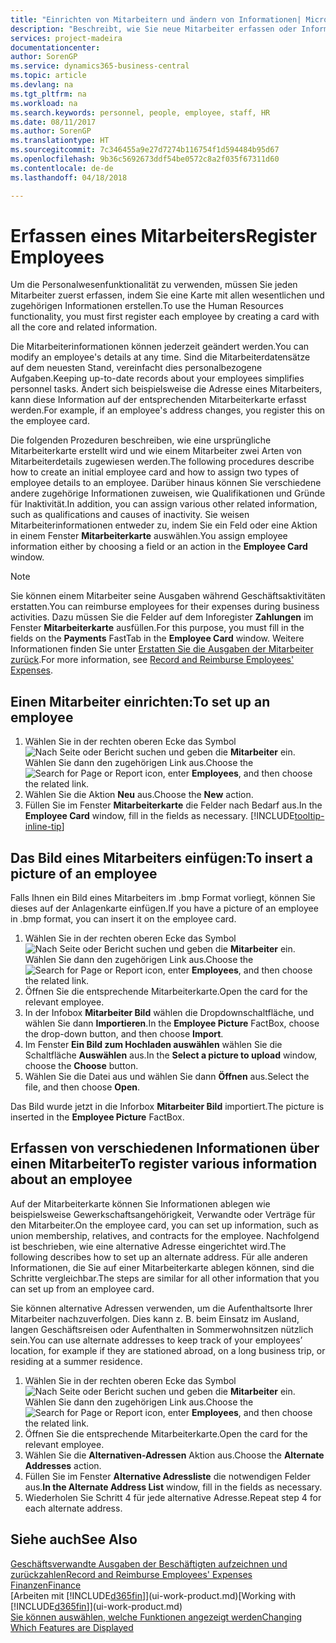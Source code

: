 ```yaml
---
title: "Einrichten von Mitarbeitern und ändern von Informationen| Microsoft Docs"
description: "Beschreibt, wie Sie neue Mitarbeiter erfassen oder Informationen für vorhandene Mitarbeiter bearbeiten."
services: project-madeira
documentationcenter: 
author: SorenGP
ms.service: dynamics365-business-central
ms.topic: article
ms.devlang: na
ms.tgt_pltfrm: na
ms.workload: na
ms.search.keywords: personnel, people, employee, staff, HR
ms.date: 08/11/2017
ms.author: SorenGP
ms.translationtype: HT
ms.sourcegitcommit: 7c346455a9e27d7274b116754f1d594484b95d67
ms.openlocfilehash: 9b36c5692673ddf54be0572c8a2f035f67311d60
ms.contentlocale: de-de
ms.lasthandoff: 04/18/2018

---
```

# <a name="register-employees"></a><span data-ttu-id="4be05-103">Erfassen eines Mitarbeiters</span><span class="sxs-lookup"><span data-stu-id="4be05-103">Register Employees</span></span>
<span data-ttu-id="4be05-104">Um die Personalwesenfunktionalität zu verwenden, müssen Sie jeden Mitarbeiter zuerst erfassen, indem Sie eine Karte mit allen wesentlichen und zugehörigen Informationen erstellen.</span><span class="sxs-lookup"><span data-stu-id="4be05-104">To use the Human Resources functionality, you must first register each employee by creating a card with all the core and related information.</span></span>

<span data-ttu-id="4be05-105">Die Mitarbeiterinformationen können jederzeit geändert werden.</span><span class="sxs-lookup"><span data-stu-id="4be05-105">You can modify an employee's details at any time.</span></span> <span data-ttu-id="4be05-106">Sind die Mitarbeiterdatensätze auf dem neuesten Stand, vereinfacht dies personalbezogene Aufgaben.</span><span class="sxs-lookup"><span data-stu-id="4be05-106">Keeping up-to-date records about your employees simplifies personnel tasks.</span></span> <span data-ttu-id="4be05-107">Ändert sich beispielsweise die Adresse eines Mitarbeiters, kann diese Information auf der entsprechenden Mitarbeiterkarte erfasst werden.</span><span class="sxs-lookup"><span data-stu-id="4be05-107">For example, if an employee's address changes, you register this on the employee card.</span></span>

<span data-ttu-id="4be05-108">Die folgenden Prozeduren beschreiben, wie eine ursprüngliche Mitarbeiterkarte erstellt wird und wie einem Mitarbeiter zwei Arten von Mitarbeiterdetails zugewiesen werden.</span><span class="sxs-lookup"><span data-stu-id="4be05-108">The following procedures describe how to create an initial employee card and how to assign two types of employee details to an employee.</span></span> <span data-ttu-id="4be05-109">Darüber hinaus können Sie verschiedene andere zugehörige Informationen zuweisen, wie Qualifikationen und Gründe für Inaktivität.</span><span class="sxs-lookup"><span data-stu-id="4be05-109">In addition, you can assign various other related information, such as qualifications and causes of inactivity.</span></span> <span data-ttu-id="4be05-110">Sie weisen Mitarbeiterinformationen entweder zu, indem Sie ein Feld oder eine Aktion in einem Fenster **Mitarbeiterkarte** auswählen.</span><span class="sxs-lookup"><span data-stu-id="4be05-110">You assign employee information either by choosing a field or an action in the **Employee Card** window.</span></span>

> [!NOTE]  
> <span data-ttu-id="4be05-111">Sie können einem Mitarbeiter seine Ausgaben während Geschäftsaktivitäten erstatten.</span><span class="sxs-lookup"><span data-stu-id="4be05-111">You can reimburse employees for their expenses during business activities.</span></span> <span data-ttu-id="4be05-112">Dazu müssen Sie die Felder auf dem Inforegister **Zahlungen** im Fenster **Mitarbeiterkarte** ausfüllen.</span><span class="sxs-lookup"><span data-stu-id="4be05-112">For this purpose, you must fill in the fields on the **Payments** FastTab in the **Employee Card** window.</span></span> <span data-ttu-id="4be05-113">Weitere Informationen finden Sie unter [Erstatten Sie die Ausgaben der Mitarbeiter zurück](finance-how-record-reimburse-employee-expenses.md).</span><span class="sxs-lookup"><span data-stu-id="4be05-113">For more information, see [Record and Reimburse Employees' Expenses](finance-how-record-reimburse-employee-expenses.md).</span></span>

## <a name="to-set-up-an-employee"></a><span data-ttu-id="4be05-114">Einen Mitarbeiter einrichten:</span><span class="sxs-lookup"><span data-stu-id="4be05-114">To set up an employee</span></span>
1. <span data-ttu-id="4be05-115">Wählen Sie in der rechten oberen Ecke das Symbol ![Nach Seite oder Bericht suchen](media/ui-search/search_small.png "Nach Seite oder Bericht suchen") und geben die **Mitarbeiter** ein. Wählen Sie dann den zugehörigen Link aus.</span><span class="sxs-lookup"><span data-stu-id="4be05-115">Choose the ![Search for Page or Report](media/ui-search/search_small.png "Search for Page or Report icon") icon, enter **Employees**, and then choose the related link.</span></span>
2. <span data-ttu-id="4be05-116">Wählen Sie die Aktion **Neu** aus.</span><span class="sxs-lookup"><span data-stu-id="4be05-116">Choose the **New** action.</span></span>
3. <span data-ttu-id="4be05-117">Füllen Sie im Fenster **Mitarbeiterkarte** die Felder nach Bedarf aus.</span><span class="sxs-lookup"><span data-stu-id="4be05-117">In the **Employee Card** window, fill in the fields as necessary.</span></span> [!INCLUDE[tooltip-inline-tip](includes/tooltip-inline-tip_md.md)]

## <a name="to-insert-a-picture-of-an-employee"></a><span data-ttu-id="4be05-118">Das Bild eines Mitarbeiters einfügen:</span><span class="sxs-lookup"><span data-stu-id="4be05-118">To insert a picture of an employee</span></span>
<span data-ttu-id="4be05-119">Falls Ihnen ein Bild eines Mitarbeiters im .bmp Format vorliegt, können Sie dieses auf der Anlagenkarte einfügen.</span><span class="sxs-lookup"><span data-stu-id="4be05-119">If you have a picture of an employee in .bmp format, you can insert it on the employee card.</span></span>

1. <span data-ttu-id="4be05-120">Wählen Sie in der rechten oberen Ecke das Symbol ![Nach Seite oder Bericht suchen](media/ui-search/search_small.png "Nach Seite oder Bericht suchen") und geben die **Mitarbeiter** ein. Wählen Sie dann den zugehörigen Link aus.</span><span class="sxs-lookup"><span data-stu-id="4be05-120">Choose the ![Search for Page or Report](media/ui-search/search_small.png "Search for Page or Report icon") icon, enter **Employees**, and then choose the related link.</span></span>
2. <span data-ttu-id="4be05-121">Öffnen Sie die entsprechende Mitarbeiterkarte.</span><span class="sxs-lookup"><span data-stu-id="4be05-121">Open the card for the relevant employee.</span></span>
3. <span data-ttu-id="4be05-122">In der Infobox **Mitarbeiter Bild** wählen die Dropdownschaltfläche, und wählen Sie dann **Importieren**.</span><span class="sxs-lookup"><span data-stu-id="4be05-122">In the **Employee Picture** FactBox, choose the drop-down button, and then choose **Import**.</span></span>
4. <span data-ttu-id="4be05-123">Im Fenster **Ein Bild zum Hochladen auswählen** wählen Sie die Schaltfläche **Auswählen** aus.</span><span class="sxs-lookup"><span data-stu-id="4be05-123">In the **Select a picture to upload** window, choose the **Choose** button.</span></span>
5. <span data-ttu-id="4be05-124">Wählen Sie die Datei aus und wählen Sie dann **Öffnen** aus.</span><span class="sxs-lookup"><span data-stu-id="4be05-124">Select the file, and then choose **Open**.</span></span>

<span data-ttu-id="4be05-125">Das Bild wurde jetzt in die Inforbox **Mitarbeiter Bild** importiert.</span><span class="sxs-lookup"><span data-stu-id="4be05-125">The picture is inserted in the **Employee Picture** FactBox.</span></span>

## <a name="to-register-various-information-about-an-employee"></a><span data-ttu-id="4be05-126">Erfassen von verschiedenen Informationen über einen Mitarbeiter</span><span class="sxs-lookup"><span data-stu-id="4be05-126">To register various information about an employee</span></span>
<span data-ttu-id="4be05-127">Auf der Mitarbeiterkarte können Sie Informationen ablegen wie beispielsweise Gewerkschaftsangehörigkeit, Verwandte oder Verträge für den Mitarbeiter.</span><span class="sxs-lookup"><span data-stu-id="4be05-127">On the employee card, you can set up information, such as union membership, relatives, and contracts for the employee.</span></span> <span data-ttu-id="4be05-128">Nachfolgend ist beschrieben, wie eine alternative Adresse eingerichtet wird.</span><span class="sxs-lookup"><span data-stu-id="4be05-128">The following describes how to set up an alternate address.</span></span> <span data-ttu-id="4be05-129">Für alle anderen Informationen, die Sie auf einer Mitarbeiterkarte ablegen können, sind die Schritte vergleichbar.</span><span class="sxs-lookup"><span data-stu-id="4be05-129">The steps are similar for all other information that you can set up from an employee card.</span></span>

<span data-ttu-id="4be05-130">Sie können alternative Adressen verwenden, um die Aufenthaltsorte Ihrer Mitarbeiter nachzuverfolgen. Dies kann z. B. beim Einsatz im Ausland, langen Geschäftsreisen oder Aufenthalten in Sommerwohnsitzen nützlich sein.</span><span class="sxs-lookup"><span data-stu-id="4be05-130">You can use alternate addresses to keep track of your employees’ location, for example if they are stationed abroad, on a long business trip, or residing at a summer residence.</span></span>

1. <span data-ttu-id="4be05-131">Wählen Sie in der rechten oberen Ecke das Symbol ![Nach Seite oder Bericht suchen](media/ui-search/search_small.png "Nach Seite oder Bericht suchen") und geben die **Mitarbeiter** ein. Wählen Sie dann den zugehörigen Link aus.</span><span class="sxs-lookup"><span data-stu-id="4be05-131">Choose the ![Search for Page or Report](media/ui-search/search_small.png "Search for Page or Report icon") icon, enter **Employees**, and then choose the related link.</span></span>
2. <span data-ttu-id="4be05-132">Öffnen Sie die entsprechende Mitarbeiterkarte.</span><span class="sxs-lookup"><span data-stu-id="4be05-132">Open the card for the relevant employee.</span></span>
3. <span data-ttu-id="4be05-133">Wählen Sie die **Alternativen-Adressen** Aktion aus.</span><span class="sxs-lookup"><span data-stu-id="4be05-133">Choose the **Alternate Addresses** action.</span></span>
4. <span data-ttu-id="4be05-134">Füllen Sie im Fenster **Alternative Adressliste** die notwendigen Felder aus.</span><span class="sxs-lookup"><span data-stu-id="4be05-134">**In the Alternate Address List** window, fill in the fields as necessary.</span></span>
5. <span data-ttu-id="4be05-135">Wiederholen Sie Schritt 4 für jede alternative Adresse.</span><span class="sxs-lookup"><span data-stu-id="4be05-135">Repeat step 4 for each alternate address.</span></span>

## <a name="see-also"></a><span data-ttu-id="4be05-136">Siehe auch</span><span class="sxs-lookup"><span data-stu-id="4be05-136">See Also</span></span>
[<span data-ttu-id="4be05-137">Geschäftsverwandte Ausgaben der Beschäftigten aufzeichnen und zurückzahlen</span><span class="sxs-lookup"><span data-stu-id="4be05-137">Record and Reimburse Employees' Expenses</span></span>](finance-how-record-reimburse-employee-expenses.md)  
[<span data-ttu-id="4be05-138">Finanzen</span><span class="sxs-lookup"><span data-stu-id="4be05-138">Finance</span></span>](finance.md)  
<span data-ttu-id="4be05-139">[Arbeiten mit [!INCLUDE[d365fin](includes/d365fin_md.md)]](ui-work-product.md)</span><span class="sxs-lookup"><span data-stu-id="4be05-139">[Working with [!INCLUDE[d365fin](includes/d365fin_md.md)]](ui-work-product.md)</span></span>  
[<span data-ttu-id="4be05-140">Sie können auswählen, welche Funktionen angezeigt werden</span><span class="sxs-lookup"><span data-stu-id="4be05-140">Changing Which Features are Displayed</span></span>](ui-experiences.md)

